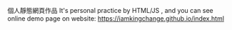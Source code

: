 個人靜態網頁作品
It's personal practice by HTML/JS , and you can see online demo page on website:
https://iamkingchange.github.io/index.html
